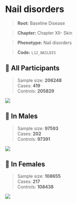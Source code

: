 # Nail disorders

> **Root:** Baseline Disease  

> **Chapter:** Chapter XII- Skin  

> **Phenotype:** Nail disorders  

> **Code:** `L12_NAILDIS`

## 🧪 All Participants  
> Sample size: **206248**  
> Cases: **419**  
> Controls: **205829**
<img src="/Disease/Figures/ALL/Baseline/L12_NAILDIS.png"/>
<CsvTable src="/Disease/Data/ALL/Baseline/LG_L12_NAILDIS.csv" label="🔍 View full results" />

## 👨 In Males  
> Sample size: **97593**  
> Cases: **202**  
> Controls: **97391**
<img src="/Disease/Figures/Male/Baseline/L12_NAILDIS.png"/>
<CsvTable src="/Disease/Data/Male/Baseline/LG_L12_NAILDIS.csv" label="🔍 View full results" />

## 👩 In Females  
> Sample size: **108655**  
> Cases: **217**  
> Controls: **108438**
<img src="/Disease/Figures/Female/Baseline/L12_NAILDIS.png"/>
<CsvTable src="/Disease/Data/Female/Baseline/LG_L12_NAILDIS.csv" label="🔍 View full results" />
